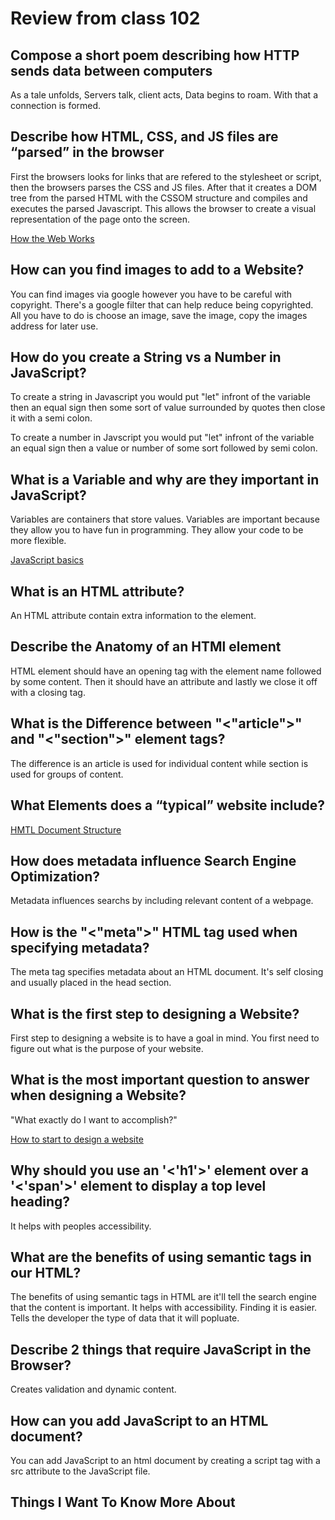 # Review from class 102

## Compose a short poem describing how HTTP sends data between computers

As a tale unfolds,
Servers talk, client acts,
Data begins to roam.
With that a connection is formed.

## Describe how HTML, CSS, and JS files are “parsed” in the browser

First the browsers looks for links that are refered to the stylesheet or script, then the browsers parses the CSS and JS files. After that it creates a DOM tree from the parsed HTML with the CSSOM structure and compiles and executes the parsed Javascript. This allows the browser to create a visual representation of the page onto the screen.

[How the Web Works](https://developer.mozilla.org/en-US/docs/Learn/Getting_started_with_the_web/How_the_Web_works)

## How can you find images to add to a Website?

You can find images via google however you have to be careful with copyright. There's a google filter that can help reduce being copyrighted. All you have to do is choose an image, save the image, copy the images address for later use.

## How do you create a String vs a Number in JavaScript?

To create a string in Javascript you would put "let" infront of the variable then an equal sign then some sort of value surrounded by quotes then close it with a semi colon.

To create a number in Javscript you would put "let" infront of the variable an equal sign then a value or number of some sort followed by semi colon.

## What is a Variable and why are they important in JavaScript?

Variables are containers that store values. Variables are important because they allow you to have fun in programming. They allow your code to be more flexible.

[JavaScript basics](https://developer.mozilla.org/en-US/docs/Learn/Getting_started_with_the_web/JavaScript_basics)

## What is an HTML attribute?

An HTML attribute contain extra information to the element.

## Describe the Anatomy of an HTMl element

HTML element should have an opening tag with the element name followed by some content. Then it should have an attribute and lastly we close it off with a closing tag.

## What is the Difference between "<"article">" and "<"section">" element tags?

The difference is an article is used for individual content while section is used for groups of content.

## What Elements does a “typical” website include?

[HMTL Document Structure](https://developer.mozilla.org/en-US/docs/Learn/HTML/Introduction_to_HTML/Document_and_website_structure)

## How does metadata influence Search Engine Optimization?

Metadata influences searchs by including relevant content of a webpage.

## How is the "<"meta">" HTML tag used when specifying metadata?

The meta tag specifies metadata about an HTML document. It's self closing and usually placed in the head section.

## What is the first step to designing a Website?

First step to designing a website is to have a goal in mind. You first need to figure out what is the purpose of your website.

## What is the most important question to answer when designing a Website?

"What exactly do I want to accomplish?"

[How to start to design a website](https://developer.mozilla.org/en-US/docs/Learn/Common_questions/Design_and_accessibility/Thinking_before_coding)

## Why should you use an '<'h1'>' element over a '<'span'>' element to display a top level heading?

It helps with peoples accessibility.

## What are the benefits of using semantic tags in our HTML?

The benefits of using semantic tags in HTML are it'll tell the search engine that the content is important. It helps with accessibility. Finding it is easier. Tells the developer the type of data that it will popluate.

## Describe 2 things that require JavaScript in the Browser?

Creates validation and dynamic content.

## How can you add JavaScript to an HTML document?

You can add JavaScript to an html document by creating a script tag with a src attribute to the JavaScript file.

## Things I Want To Know More About
